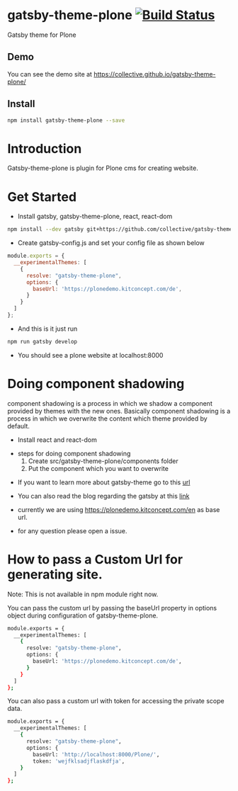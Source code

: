 # gatsby-theme-plone [![Build Status](https://travis-ci.org/collective/gatsby-theme-plone.svg?branch=master)](https://travis-ci.org/collective/gatsby-theme-plone)

Gatsby theme for Plone

## Demo
You can see the demo site at https://collective.github.io/gatsby-theme-plone/

## Install

```bash
npm install gatsby-theme-plone --save
```

# Introduction

Gatsby-theme-plone is plugin for Plone cms for creating website.

# Get Started

- Install gatsby, gatsby-theme-plone, react, react-dom

```bash
npm install --dev gatsby git+https://github.com/collective/gatsby-theme-plone
```

- Create gatsby-config.js and set your config file as shown below

```javascript
module.exports = {
  __experimentalThemes: [
    {
      resolve: "gatsby-theme-plone",
      options: {
        baseUrl: 'https://plonedemo.kitconcept.com/de',
      }
    }
  ]
};
```

- And this is it just run

```bash
npm run gatsby develop
```

- You should see a plone website at localhost:8000

# Doing component shadowing

component shadowing is a process in which we shadow a component provided by themes with the new ones. Basically component shadowing is a process in which we overwrite the content which theme provided by default.

* Install react and react-dom

- steps for doing component shadowing
  1. Create src/gatsby-theme-plone/components folder
  1. Put the component which you want to overwrite

* If you want to learn more about gatsby-theme go to this [url](https://www.gatsbyjs.org/blog/2018-11-11-introducing-gatsby-themes/)
* You can also read the blog regarding the gatsby at this [link](https://www.gatsbyjs.org/blog)

* currently we are using https://plonedemo.kitconcept.com/en as base url.
* for any question please open a issue.

# How to pass a Custom Url for generating site.
Note: This is not available in npm module right now.

You can pass the custom url by passing the baseUrl property in options object during configuration of gatsby-theme-plone. 

```bash
module.exports = {
  __experimentalThemes: [
    {
      resolve: "gatsby-theme-plone",
      options: {
        baseUrl: 'https://plonedemo.kitconcept.com/de',
      }
    }
  ]
};
```
You can also pass a custom url with token for accessing the private scope data.
```bash
module.exports = {
  __experimentalThemes: [
    {
      resolve: "gatsby-theme-plone",
      options: {
        baseUrl: 'http://localhost:8000/Plone/',
        token: 'wejfklsadjflaskdfja',
    }
  ]
};
```